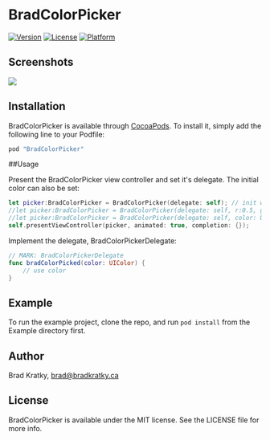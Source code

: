 # BradColorPicker

[![Version](https://img.shields.io/cocoapods/v/BradColorPicker.svg?style=flat)](http://cocoapods.org/pods/BradColorPicker)
[![License](https://img.shields.io/cocoapods/l/BradColorPicker.svg?style=flat)](http://cocoapods.org/pods/BradColorPicker)
[![Platform](https://img.shields.io/cocoapods/p/BradColorPicker.svg?style=flat)](http://cocoapods.org/pods/BradColorPicker)

## Screenshots

![](https://raw.githubusercontent.com/bradkratky/BradColorPicker/master/Example/screenshot.png)

## Installation

BradColorPicker is available through [CocoaPods](http://cocoapods.org). To install
it, simply add the following line to your Podfile:

```ruby
pod "BradColorPicker"
```

##Usage

Present the BradColorPicker view controller and set it's delegate.  The initial color can also be set:
```swift
let picker:BradColorPicker = BradColorPicker(delegate: self); // init with white
//let picker:BradColorPicker = BradColorPicker(delegate: self, r:0.5, g:0, b:0.5, a:1);
//let picker:BradColorPicker = BradColorPicker(delegate: self, color: UIColor.greenColor());
self.presentViewController(picker, animated: true, completion: {});
```

Implement the delegate, BradColorPickerDelegate:
```swift
// MARK: BradColorPickerDelegate
func bradColorPicked(color: UIColor) {
    // use color
}
```

## Example

To run the example project, clone the repo, and run `pod install` from the Example directory first.

## Author

Brad Kratky, brad@bradkratky.ca

## License

BradColorPicker is available under the MIT license. See the LICENSE file for more info.
